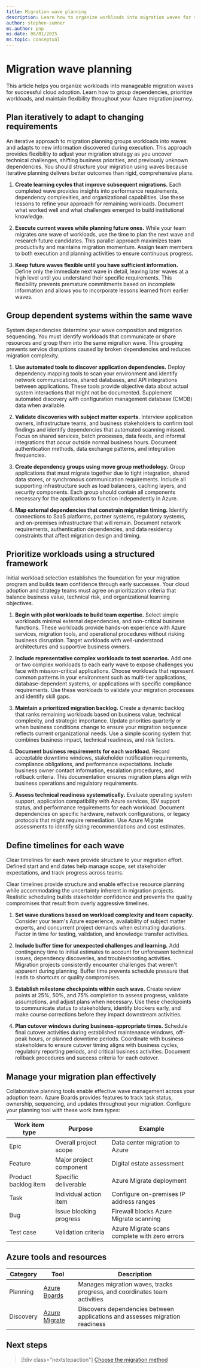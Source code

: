 ```yaml
---
title: Migration wave planning
description: Learn how to organize workloads into migration waves for successful Azure adoption using an iterative approach that adapts to changing requirements.
author: stephen-sumner
ms.author: pnp
ms.date: 08/01/2025
ms.topic: conceptual
---
```


# Migration wave planning

This article helps you organize workloads into manageable migration waves for successful cloud adoption. Learn how to group dependencies, prioritize workloads, and maintain flexibility throughout your Azure migration journey.

## Plan iteratively to adapt to changing requirements

An iterative approach to migration planning groups workloads into waves and adapts to new information discovered during execution. This approach provides flexibility to adjust your migration strategy as you uncover technical challenges, shifting business priorities, and previously unknown dependencies. You should structure your migration using waves because iterative planning delivers better outcomes than rigid, comprehensive plans.

1. **Create learning cycles that improve subsequent migrations.** Each completed wave provides insights into performance requirements, dependency complexities, and organizational capabilities. Use these lessons to refine your approach for remaining workloads. Document what worked well and what challenges emerged to build institutional knowledge.

2. **Execute current waves while planning future ones.** While your team migrates one wave of workloads, use the time to plan the next wave and research future candidates. This parallel approach maximizes team productivity and maintains migration momentum. Assign team members to both execution and planning activities to ensure continuous progress.

3. **Keep future waves flexible until you have sufficient information.** Define only the immediate next wave in detail, leaving later waves at a high level until you understand their specific requirements. This flexibility prevents premature commitments based on incomplete information and allows you to incorporate lessons learned from earlier waves.

## Group dependent systems within the same wave

System dependencies determine your wave composition and migration sequencing. You must identify workloads that communicate or share resources and group them into the same migration wave. This grouping prevents service disruptions caused by broken dependencies and reduces migration complexity.

1. **Use automated tools to discover application dependencies.** Deploy dependency mapping tools to scan your environment and identify network communications, shared databases, and API integrations between applications. These tools provide objective data about actual system interactions that might not be documented. Supplement automated discovery with configuration management database (CMDB) data when available.

2. **Validate discoveries with subject matter experts.** Interview application owners, infrastructure teams, and business stakeholders to confirm tool findings and identify dependencies that automated scanning missed. Focus on shared services, batch processes, data feeds, and informal integrations that occur outside normal business hours. Document authentication methods, data exchange patterns, and integration frequencies.

3. **Create dependency groups using move group methodology.** Group applications that must migrate together due to tight integration, shared data stores, or synchronous communication requirements. Include all supporting infrastructure such as load balancers, caching layers, and security components. Each group should contain all components necessary for the applications to function independently in Azure.

4. **Map external dependencies that constrain migration timing.** Identify connections to SaaS platforms, partner systems, regulatory systems, and on-premises infrastructure that will remain. Document network requirements, authentication dependencies, and data residency constraints that affect migration design and timing.

## Prioritize workloads using a structured framework

Initial workload selection establishes the foundation for your migration program and builds team confidence through early successes. Your cloud adoption and strategy teams must agree on prioritization criteria that balance business value, technical risk, and organizational learning objectives.

1. **Begin with pilot workloads to build team expertise.** Select simple workloads minimal external dependencies, and non-critical business functions. These workloads provide hands-on experience with Azure services, migration tools, and operational procedures without risking business disruption. Target workloads with well-understood architectures and supportive business owners.

2. **Include representative complex workloads to test scenarios.** Add one or two complex workloads to each early wave to expose challenges you face with mission-critical applications. Choose workloads that represent common patterns in your environment such as multi-tier applications, database-dependent systems, or applications with specific compliance requirements. Use these workloads to validate your migration processes and identify skill gaps.

3. **Maintain a prioritized migration backlog.** Create a dynamic backlog that ranks remaining workloads based on business value, technical complexity, and strategic importance. Update priorities quarterly or when business conditions change to ensure your migration sequence reflects current organizational needs. Use a simple scoring system that combines business impact, technical readiness, and risk factors.

4. **Document business requirements for each workload.** Record acceptable downtime windows, stakeholder notification requirements, compliance obligations, and performance expectations. Include business owner contact information, escalation procedures, and rollback criteria. This documentation ensures migration plans align with business operations and regulatory requirements.

5. **Assess technical readiness systematically.** Evaluate operating system support, application compatibility with Azure services, ISV support status, and performance requirements for each workload. Document dependencies on specific hardware, network configurations, or legacy protocols that might require remediation. Use Azure Migrate assessments to identify sizing recommendations and cost estimates.

## Define timelines for each wave

Clear timelines for each wave provide structure to your migration effort. Defined start and end dates help manage scope, set stakeholder expectations, and track progress across teams.

Clear timelines provide structure and enable effective resource planning while accommodating the uncertainty inherent in migration projects. Realistic scheduling builds stakeholder confidence and prevents the quality compromises that result from overly aggressive timelines.

1. **Set wave durations based on workload complexity and team capacity.** Consider your team's Azure experience, availability of subject matter experts, and concurrent project demands when estimating durations. Factor in time for testing, validation, and knowledge transfer activities.

2. **Include buffer time for unexpected challenges and learning.** Add contingency time to initial estimates to account for unforeseen technical issues, dependency discoveries, and troubleshooting activities. Migration projects consistently encounter challenges that weren't apparent during planning. Buffer time prevents schedule pressure that leads to shortcuts or quality compromises.

3. **Establish milestone checkpoints within each wave.** Create review points at 25%, 50%, and 75% completion to assess progress, validate assumptions, and adjust plans when necessary. Use these checkpoints to communicate status to stakeholders, identify blockers early, and make course corrections before they impact downstream activities.

4. **Plan cutover windows during business-appropriate times.** Schedule final cutover activities during established maintenance windows, off-peak hours, or planned downtime periods. Coordinate with business stakeholders to ensure cutover timing aligns with business cycles, regulatory reporting periods, and critical business activities. Document rollback procedures and success criteria for each cutover.

## Manage your migration plan effectively

Collaborative planning tools enable effective wave management across your adoption team. Azure Boards provides features to track task status, ownership, sequencing, and updates throughout your migration. Configure your planning tool with these work item types:

| Work item type | Purpose | Example |
|----------------|---------|---------|
| Epic | Overall project scope | Data center migration to Azure |
| Feature | Major project component | Digital estate assessment |
| Product backlog item | Specific deliverable | Azure Migrate deployment |
| Task | Individual action item | Configure on-premises IP address ranges |
| Bug | Issue blocking progress | Firewall blocks Azure Migrate scanning |
| Test case | Validation criteria | Azure Migrate scans complete with zero errors |

## Azure tools and resources

| Category | Tool | Description |
|----------|------|-------------|
| Planning | [Azure Boards](https://azure.microsoft.com/services/devops/boards/) | Manages migration waves, tracks progress, and coordinates team activities |
| Discovery | [Azure Migrate](https://docs.microsoft.com/azure/migrate/migrate-services-overview) | Discovers dependencies between applications and assesses migration readiness |

## Next steps

> [!div class="nextstepaction"]
> [Choose the migration method](./plan-migration.md#choose-the-migration-method-for-each-workload)